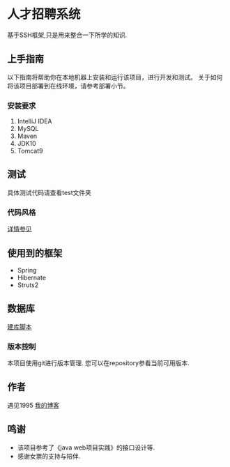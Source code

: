 # 人才招聘系统
基于SSH框架,只是用来整合一下所学的知识.

## 上手指南
以下指南将帮助你在本地机器上安装和运行该项目，进行开发和测试。
关于如何将该项目部署到在线环境，请参考部署小节。

### 安装要求

1. IntelliJ IDEA
2. MySQL
3. Maven
4. JDK10
5. Tomcat9

## 测试

具体测试代码请查看test文件夹

### 代码风格

[详情参见]()

## 使用到的框架

- Spring
- Hibernate
- Struts2

## 数据库

[建库脚本](https://github.com/YuJian95/recruitment-center/blob/master/rc.sql)

### 版本控制

本项目使用git进行版本管理.
您可以在repository参看当前可用版本.

## 作者

遇见1995
[我的博客](https://yujian95.github.io)

## 鸣谢

- 该项目参考了《java web项目实践》的接口设计等.
- 感谢女票的支持与陪伴.
